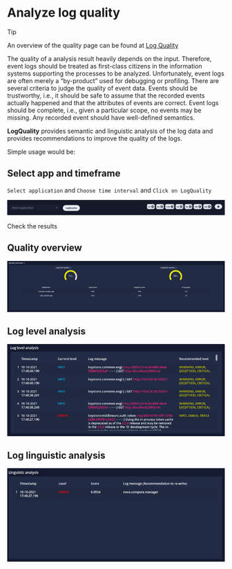 # Analyze log quality

> [!TIP]
> An overview of the quality page can be found at [Log Quality](./logsight_ui/log_quality.md)

The quality of a analysis result heavily depends on the input. Therefore, event
logs should be treated as first-class citizens in the information systems supporting the processes to be analyzed. Unfortunately, event logs are often merely
a “by-product” used for debugging or profiling.
There are several criteria to judge the quality of event data. Events should be
trustworthy, i.e., it should be safe to assume that the recorded events actually
happened and that the attributes of events are correct. Event logs should be
complete, i.e., given a particular scope, no events may be missing. Any recorded
event should have well-defined semantics.

**LogQuality** provides semantic and linguistic analysis of the log data and provides recommendations to improve the quality of the logs.

Simple usage would be:

## Select app and timeframe

`Select application` and `Choose time interval` and `Click on LogQuality`

![Log quality](../assets/images/log_quality_select_app.png)


Check the results

## Quality overview

![Quality Overview](../assets/images/log_quality_overview.png)


## Log level analysis

![Log level analysis](../assets/images/log_level_analysis.png)


## Log linguistic analysis

![Log linguistic analysis](../assets/images/log_linguistic_analysis.png)







